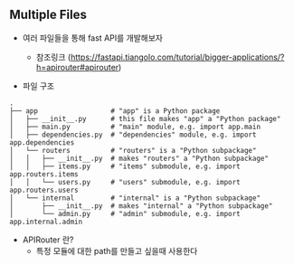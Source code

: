 ## Multiple Files

- 여러 파일들을 통해 fast API를 개발해보자
  - 참조링크 (https://fastapi.tiangolo.com/tutorial/bigger-applications/?h=apirouter#apirouter)
  
- 파일 구조
```
.
├── app                  # "app" is a Python package
│   ├── __init__.py      # this file makes "app" a "Python package"
│   ├── main.py          # "main" module, e.g. import app.main
│   ├── dependencies.py  # "dependencies" module, e.g. import app.dependencies
│   └── routers          # "routers" is a "Python subpackage"
│   │   ├── __init__.py  # makes "routers" a "Python subpackage"
│   │   ├── items.py     # "items" submodule, e.g. import app.routers.items
│   │   └── users.py     # "users" submodule, e.g. import app.routers.users
│   └── internal         # "internal" is a "Python subpackage"
│       ├── __init__.py  # makes "internal" a "Python subpackage"
│       └── admin.py     # "admin" submodule, e.g. import app.internal.admin
```

- APIRouter 란?
  - 특정 모듈에 대한 path를 만들고 싶을때 사용한다
  
